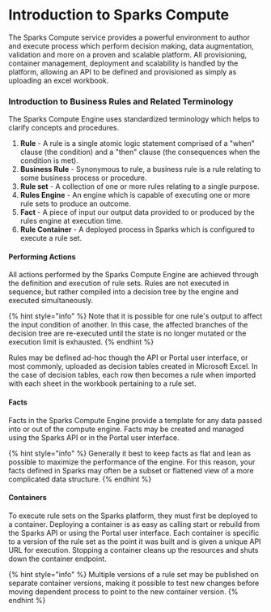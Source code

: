 # Introduction to Sparks Compute

The Sparks Compute service provides a powerful environment to author and execute process which perform decision making, data augmentation, validation and more on a proven and scalable platform. All provisioning, container management, deployment and scalability is handled by the platform, allowing an API to be defined and provisioned as simply as uploading an excel workbook.

### Introduction to Business Rules and Related Terminology

The Sparks Compute Engine uses standardized terminology which helps to clarify concepts and procedures. 

1. **Rule** - A rule is a single atomic logic statement comprised of a "when" clause \(the condition\) and a "then" clause \(the consequences when the condition is met\).
2. **Business Rule** - Synonymous to rule, a business rule is a rule relating to some business process or procedure.
3. **Rule set** - A collection of one or more rules relating to a single purpose.
4. **Rules Engine** - An engine which is capable of executing one or more rule sets to produce an outcome.
5. **Fact** - A piece of input our output data provided to or produced by the rules engine at execution time.
6. **Rule Container** - A deployed process in Sparks which is configured to execute a rule set.

#### Performing Actions

All actions performed by the Sparks Compute Engine are achieved through the definition and execution of rule sets. Rules are not executed in sequence, but rather compiled into a decision tree by the engine and executed simultaneously. 

{% hint style="info" %}
Note that it is possible for one rule's output to affect the input condition of another. In this case, the affected branches of the decision tree are re-executed until the state is no longer mutated or the execution limit is exhausted. 
{% endhint %}

Rules may be defined ad-hoc though the API or Portal user interface, or most commonly, uploaded as decision tables created in Microsoft Excel. In the case of decision tables, each row then becomes a rule when imported with each sheet in the workbook pertaining to a rule set. 

#### Facts

Facts in the Sparks Compute Engine provide a template for any data passed into or out of the compute engine. Facts may be created and managed using the Sparks API or in the Portal user interface. 

{% hint style="info" %}
Generally it best to keep facts as flat and lean as possible to maximize the performance of the engine. For this reason, your facts defined in Sparks may often be a subset or flattened view of a more complicated data structure.
{% endhint %}

#### Containers

To execute rule sets on the Sparks platform, they must first be deployed to a container. Deploying a container is as easy as calling start or rebuild from the Sparks API or using the Portal user interface. Each container is specific to a version of the rule set as the point it was built and is given a unique API URL for execution. Stopping a container cleans up the resources and shuts down the container endpoint.

{% hint style="info" %}
Multiple versions of a rule set may be published on separate container versions, making it possible to test new changes before moving dependent process to point to the new container version. 
{% endhint %}



